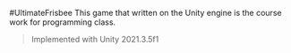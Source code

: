 #UltimateFrisbee
This game that written on the Unity engine is the course work for programming class. 

>Implemented with Unity 2021.3.5f1
